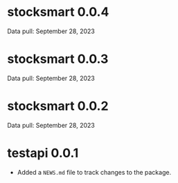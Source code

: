 # stocksmart 0.0.4

Data pull: September 28, 2023

# stocksmart 0.0.3

Data pull: September 28, 2023

# stocksmart 0.0.2

Data pull: September 28, 2023

# testapi 0.0.1


* Added a `NEWS.md` file to track changes to the package.

